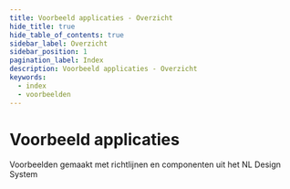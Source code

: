 ```yaml
---
title: Voorbeeld applicaties - Overzicht
hide_title: true
hide_table_of_contents: true
sidebar_label: Overzicht
sidebar_position: 1
pagination_label: Index
description: Voorbeeld applicaties - Overzicht
keywords:
  - index
  - voorbeelden
---
```


# Voorbeeld applicaties

Voorbeelden gemaakt met richtlijnen en componenten uit het NL Design System

<!-- Overzichtspagina met linkjes naar voorbeeld applicaties van NLDS -->

